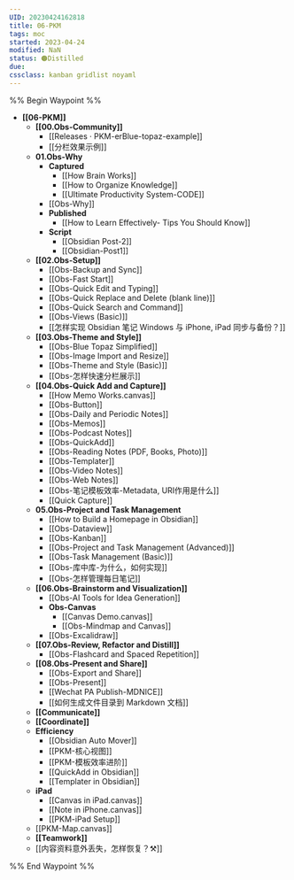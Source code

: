 ```yaml
---
UID: 20230424162818 
title: 06-PKM 
tags: moc
started: 2023-04-24
modified: NaN
status: 🟠Distilled
due:
cssclass: kanban gridlist noyaml
---
```

%% Begin Waypoint %%
- **[[06-PKM]]**
	- **[[00.Obs-Community]]**
		- [[Releases · PKM-erBlue-topaz-example]]
		- [[分栏效果示例]]
	- **01.Obs-Why**
		- **Captured**
			- [[How Brain Works]]
			- [[How to Organize Knowledge]]
			- [[Ultimate Productivity System-CODE]]
		- [[Obs-Why]]
		- **Published**
			- [[How to Learn Effectively- Tips You Should Know]]
		- **Script**
			- [[Obsidian Post-2]]
			- [[Obsidian-Post1]]
	- **[[02.Obs-Setup]]**
		- [[Obs-Backup and Sync]]
		- [[Obs-Fast Start]]
		- [[Obs-Quick Edit and Typing]]
		- [[Obs-Quick Replace and Delete (blank line)]]
		- [[Obs-Quick Search and Command]]
		- [[Obs-Views (Basic)]]
		- [[怎样实现 Obsidian 笔记 Windows 与 iPhone, iPad 同步与备份？]]
	- **[[03.Obs-Theme and Style]]**
		- [[Obs-Blue Topaz Simplified]]
		- [[Obs-Image Import and Resize]]
		- [[Obs-Theme and Style (Basic)]]
		- [[Obs-怎样快速分栏展示]]
	- **[[04.Obs-Quick Add and Capture]]**
		- [[How Memo Works.canvas]]
		- [[Obs-Button]]
		- [[Obs-Daily and Periodic Notes]]
		- [[Obs-Memos]]
		- [[Obs-Podcast Notes]]
		- [[Obs-QuickAdd]]
		- [[Obs-Reading Notes (PDF, Books, Photo)]]
		- [[Obs-Templater]]
		- [[Obs-Video Notes]]
		- [[Obs-Web Notes]]
		- [[Obs-笔记模板效率-Metadata, URI作用是什么]]
		- [[Quick Capture]]
	- **05.Obs-Project and Task Management**
		- [[How to Build a Homepage in Obsidian]]
		- [[Obs-Dataview]]
		- [[Obs-Kanban]]
		- [[Obs-Project and Task Management (Advanced)]]
		- [[Obs-Task Management (Basic)]]
		- [[Obs-库中库-为什么，如何实现]]
		- [[Obs-怎样管理每日笔记]]
	- **[[06.Obs-Brainstorm and Visualization]]**
		- [[Obs-AI Tools for Idea Generation]]
		- **Obs-Canvas**
			- [[Canvas Demo.canvas]]
			- [[Obs-Mindmap and Canvas]]
		- [[Obs-Excalidraw]]
	- **[[07.Obs-Review, Refactor and Distill]]**
		- [[Obs-Flashcard and Spaced Repetition]]
	- **[[08.Obs-Present and Share]]**
		- [[Obs-Export and Share]]
		- [[Obs-Present]]
		- [[Wechat PA Publish-MDNICE]]
		- [[如何生成文件目录到 Markdown 文档]]
	- **[[Communicate]]**
	- **[[Coordinate]]**
	- **Efficiency**
		- [[Obsidian Auto Mover]]
		- [[PKM-核心视图]]
		- [[PKM-模板效率进阶]]
		- [[QuickAdd in Obsidian]]
		- [[Templater in Obsidian]]
	- **iPad**
		- [[Canvas in iPad.canvas]]
		- [[Note in iPhone.canvas]]
		- [[PKM-iPad Setup]]
	- [[PKM-Map.canvas]]
	- **[[Teamwork]]**
	- [[内容资料意外丢失，怎样恢复？⚒️]]

%% End Waypoint %%
